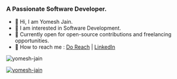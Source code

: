 <h3>A Passionate Software Developer.</h3>

- 👋 Hi, I am Yomesh Jain.
- 👀 I am interested in Software Development.
- 🌱 Currently open for open-source contributions and freelancing opportunities.
- 🤝 How to reach me : [Do Reach](mailto:yomesgjain9479@gmail.com) | [LinkedIn](https://www.linkedin.com/in/yomesh-jain/)

<p align="left"> <img src="https://komarev.com/ghpvc/?username=yomesh-jain&label=Profile%20views&color=0e75b6&style=flat" alt="yomesh-jain" /> </p>

<p align="left"> <a href="https://github.com/ryo-ma/github-profile-trophy"><img src="https://github-profile-trophy.vercel.app/?username=yomesh-jain" alt="yomesh-jain" /></a> </p>
